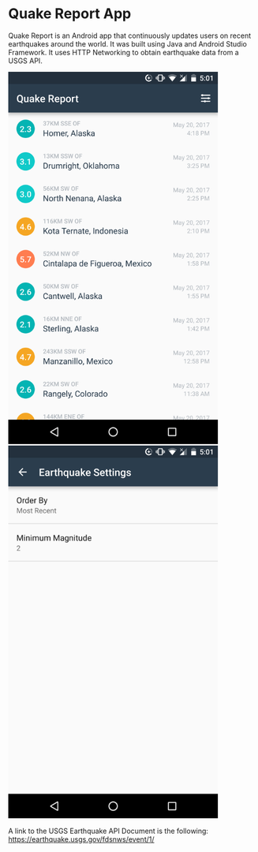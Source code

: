 Quake Report App
===================================

Quake Report is an Android app that continuously updates users on recent earthquakes around the world. It was built using Java and Android Studio Framework. It uses HTTP Networking to obtain earthquake data from a USGS API.

<img src="https://github.com/SteveArias/QuakeReport/blob/master/QuakeReport1.png" width="425"/> <img src="https://github.com/SteveArias/QuakeReport/blob/master/QuakeReport2.png" width="425"/> 

A link to the USGS Earthquake API Document is the following: https://earthquake.usgs.gov/fdsnws/event/1/
